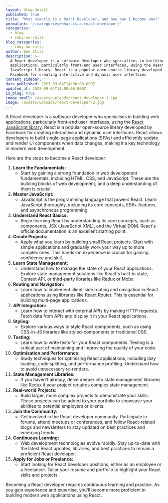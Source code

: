 ```yaml
---
layout: blog-detail
published: true
title: 'What exactly is a React Developer, and how can I become one?'
permalink: '/:categories/what-is-a-react-developer/'
categories:
  - blog
  - ruby-on-rails
blog_categories:
  - ruby-on-rails
author: Ben Still
description: >-
  A React developer is a software developer who specialises in building web
  applications, particularly front-end user interfaces, using the React
  JavaScript library. React is a popular open-source library developed by
  Facebook for creating interactive and dynamic user interfaces
content_sidebar: ''
date_published: 2023-09-04T14:00:00.000Z
updated_at: 2023-09-04T14:00:00.000Z
is_blog: true
image_small: /assets/uploads/react-developer-1.jpg
image: /assets/uploads/react-developer-2.jpg
---
```


A React developer is a software developer who specialises in building web applications, particularly front-end user interfaces, using the [React JavaScript library](/technology/react/ "React"). React is a popular open-source library developed by Facebook for creating interactive and dynamic user interfaces. React allows developers to build single-page applications (SPAs) and efficiently update and render UI components when data changes, making it a key technology in modern web development.

Here are the steps to become a React developer:

1. **Learn the Fundamentals:**
   * Start by gaining a strong foundation in web development fundamentals, including HTML, CSS, and JavaScript. These are the building blocks of web development, and a deep understanding of them is crucial.
2. **Master JavaScript:**
   * JavaScript is the programming language that powers React. Learn JavaScript thoroughly, including its core concepts, ES6+ features, and asynchronous programming.
3. **Understand React Basics:**
   * Begin learning React by understanding its core concepts, such as components, JSX (JavaScript XML), and the Virtual DOM. React's official documentation is an excellent starting point.
4. **Create Projects:**
   * Apply what you learn by building small React projects. Start with simple applications and gradually work your way up to more complex ones. This hands-on experience is crucial for gaining confidence and skill.
5. **Learn State Management:**
   * Understand how to manage the state of your React applications. Explore state management solutions like React's built-in state, Context API, or third-party libraries like Redux or Mobx.
6. **Routing and Navigation:**
   * Learn how to implement client-side routing and navigation in React applications using libraries like React Router. This is essential for building multi-page applications.
7. **API Integration:**
   * Learn how to interact with external APIs by making HTTP requests. Fetch data from APIs and display it in your React applications.
8. **Styling:**
   * Explore various ways to style React components, such as using CSS-in-JS libraries like styled-components or traditional CSS.
9. **Testing:**
   * Learn how to write tests for your React components. Testing is a critical part of maintaining and improving the quality of your code.
10. **Optimisation and Performance:**
    * Study techniques for optimising React applications, including lazy loading, code splitting, and performance profiling. Understand how to avoid unnecessary re-renders.
11. **State Management Libraries:**
    * If you haven't already, delve deeper into state management libraries like Redux if your project requires complex state management.
12. **Real-world Projects:**
    * Build larger, more complex projects to demonstrate your skills. These projects can be added to your portfolio to showcase your abilities to potential employers or clients.
13. **Join the Community:**
    * Get involved in the React developer community. Participate in forums, attend meetups or conferences, and follow React-related blogs and newsletters to stay updated on best practices and emerging trends.
14. **Continuous Learning:**
    * Web development technologies evolve rapidly. Stay up-to-date with the latest React updates, libraries, and best practices to remain a proficient React developer.
15. **Apply for Jobs or Freelance:**
    * Start looking for React developer positions, either as an employee or a freelancer. Tailor your resume and portfolio to highlight your React skills and projects.

Becoming a React developer requires continuous learning and practice. As you gain experience and expertise, you'll become more proficient in building modern web applications using React.
